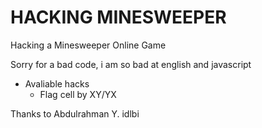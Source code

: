 # HACKING MINESWEEPER
Hacking a Minesweeper Online Game

Sorry for a bad code, i am so bad at english and javascript

* Avaliable hacks
    * Flag cell by XY/YX


Thanks to Abdulrahman Y. idlbi

